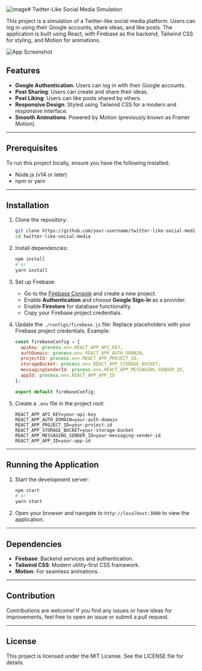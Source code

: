 ![image](https://github.com/user-attachments/assets/968c6653-dd97-4f27-b4f2-c28ad700929c)# Twitter-Like Social Media Simulation

This project is a simulation of a Twitter-like social media platform. Users can log in using their Google accounts, share ideas, and like posts. The application is built using React, with Firebase as the backend, Tailwind CSS for styling, and Motion for animations.

![App Screenshot](./socialSim.png)


## Features

- **Google Authentication**: Users can log in with their Google accounts.
- **Post Sharing**: Users can create and share their ideas.
- **Post Liking**: Users can like posts shared by others.
- **Responsive Design**: Styled using Tailwind CSS for a modern and responsive interface.
- **Smooth Animations**: Powered by Motion (previously known as Framer Motion).

---

## Prerequisites

To run this project locally, ensure you have the following installed:

- Node.js (v14 or later)
- npm or yarn

---

## Installation

1. Clone the repository:
   ```bash
   git clone https://github.com/your-username/twitter-like-social-media.git
   cd twitter-like-social-media
   ```

2. Install dependencies:
   ```bash
   npm install
   # or
   yarn install
   ```

3. Set up Firebase:
   - Go to the [Firebase Console](https://console.firebase.google.com/) and create a new project.
   - Enable **Authentication** and choose **Google Sign-In** as a provider.
   - Enable **Firestore** for database functionality.
   - Copy your Firebase project credentials.

4. Update the `./configs/firebase.js` file:
   Replace placeholders with your Firebase project credentials. Example:
   ```javascript
   const firebaseConfig = {
     apiKey: process.env.REACT_APP_API_KEY,
     authDomain: process.env.REACT_APP_AUTH_DOMAIN,
     projectId: process.env.REACT_APP_PROJECT_ID,
     storageBucket: process.env.REACT_APP_STORAGE_BUCKET,
     messagingSenderId: process.env.REACT_APP_MESSAGING_SENDER_ID,
     appId: process.env.REACT_APP_APP_ID
   };

   export default firebaseConfig;
   ```

5. Create a `.env` file in the project root:
   ```env
   REACT_APP_API_KEY=your-api-key
   REACT_APP_AUTH_DOMAIN=your-auth-domain
   REACT_APP_PROJECT_ID=your-project-id
   REACT_APP_STORAGE_BUCKET=your-storage-bucket
   REACT_APP_MESSAGING_SENDER_ID=your-messaging-sender-id
   REACT_APP_APP_ID=your-app-id
   ```

---

## Running the Application

1. Start the development server:
   ```bash
   npm start
   # or
   yarn start
   ```

2. Open your browser and navigate to `http://localhost:3000` to view the application.

---

## Dependencies

- **Firebase**: Backend services and authentication.
- **Tailwind CSS**: Modern utility-first CSS framework.
- **Motion**: For seamless animations.

---

## Contribution

Contributions are welcome! If you find any issues or have ideas for improvements, feel free to open an issue or submit a pull request.

---

## License

This project is licensed under the MIT License. See the LICENSE file for details.

